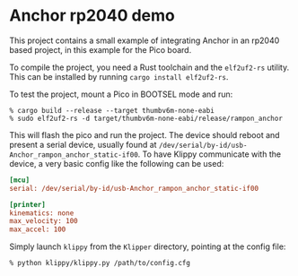 # Anchor rp2040 demo

This project contains a small example of integrating Anchor in an rp2040 based
project, in this example for the Pico board.

To compile the project, you need a Rust toolchain and the `elf2uf2-rs` utility.
This can be installed by running `cargo install elf2uf2-rs`.

To test the project, mount a Pico in BOOTSEL mode and run:
```
% cargo build --release --target thumbv6m-none-eabi
% sudo elf2uf2-rs -d target/thumbv6m-none-eabi/release/rampon_anchor
```

This will flash the pico and run the project. The device should reboot and
present a serial device, usually found at
`/dev/serial/by-id/usb-Anchor_rampon_anchor_static-if00`. To have Klippy
communicate with the device, a very basic config like the following can be used:

```ini
[mcu]
serial: /dev/serial/by-id/usb-Anchor_rampon_anchor_static-if00

[printer]
kinematics: none
max_velocity: 100
max_accel: 100
```

Simply launch `klippy` from the `Klipper` directory, pointing at the config file:
```
% python klippy/klippy.py /path/to/config.cfg
```
